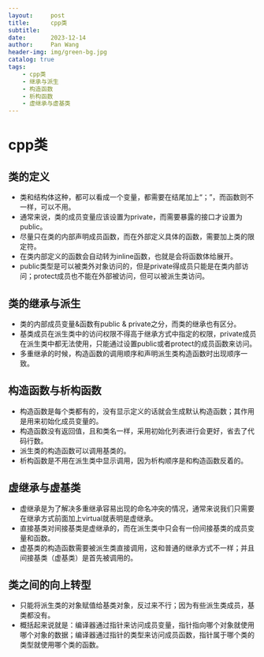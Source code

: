 ```yaml
---
layout:     post
title:      cpp类
subtitle:   
date:       2023-12-14
author:     Pan Wang
header-img: img/green-bg.jpg
catalog: true
tags:
    - cpp类
    - 继承与派生
    - 构造函数
    - 析构函数
    - 虚继承与虚基类
---
```


# cpp类

## 类的定义

+ 类和结构体这种，都可以看成一个变量，都需要在结尾加上“；”，而函数则不一样，可以不用。
+ 通常来说，类的成员变量应该设置为private，而需要暴露的接口才设置为public。
+ 尽量只在类的内部声明成员函数，而在外部定义具体的函数，需要加上类的限定符。
+ 在类内部定义的函数会自动转为inline函数，也就是会将函数体给展开。
+ public类型是可以被类外对象访问的，但是private得成员只能是在类内部访问；protect成员也不能在外部被访问，但可以被派生类访问。

## 类的继承与派生

+ 类的内部成员变量&函数有public & private之分，而类的继承也有区分。
+ 基类成员在派生类中的访问权限不得高于继承方式中指定的权限，private成员在派生类中都无法使用，只能通过设置public或者protect的成员函数来访问。
+ 多重继承的时候，构造函数的调用顺序和声明派生类构造函数时出现顺序一致。

## 构造函数与析构函数

+ 构造函数是每个类都有的，没有显示定义的话就会生成默认构造函数；其作用是用来初始化成员变量的。
+ 构造函数没有返回值，且和类名一样，采用初始化列表进行会更好，省去了代码行数。
+ 派生类的构造函数可以调用基类的。
+ 析构函数是不用在派生类中显示调用，因为析构顺序是和构造函数反着的。

## 虚继承与虚基类

+ 虚继承是为了解决多重继承容易出现的命名冲突的情况，通常来说我们只需要在继承方式前面加上virtual就表明是虚继承。
+ 直接基类对间接基类是虚继承的，而在派生类中只会有一份间接基类的成员变量和函数。
+ 虚基类的构造函数需要被派生类直接调用，这和普通的继承方式不一样；并且间接基类（虚基类）是首先被调用的。

## 类之间的向上转型

+ 只能将派生类的对象赋值给基类对象，反过来不行；因为有些派生类成员，基类都没有。
+ 概括起来说就是：编译器通过指针来访问成员变量，指针指向哪个对象就使用哪个对象的数据；编译器通过指针的类型来访问成员函数，指针属于哪个类的类型就使用哪个类的函数。
